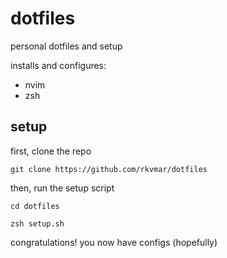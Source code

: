 # dotfiles

personal dotfiles and setup

installs and configures:
 - nvim
 - zsh

## setup

first, clone the repo

`git clone https://github.com/rkvmar/dotfiles`

then, run the setup script

`cd dotfiles`

`zsh setup.sh`

congratulations! you now have configs (hopefully)

